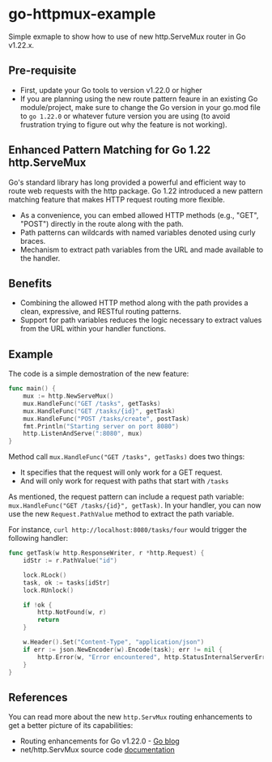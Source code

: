 # go-httpmux-example

Simple exmaple to show how to use of new http.ServeMux router in Go v1.22.x.

## Pre-requisite
* First, update your Go tools to version v1.22.0 or higher
* If you are planning using the new route pattern feaure in an existing Go module/project, make sure to change the Go version in your go.mod file  to `go 1.22.0` or whatever future version you are using (to avoid frustration trying to figure out why the feature is not working).


## Enhanced Pattern Matching for Go 1.22 http.ServeMux

Go's standard library has long provided a powerful and efficient way to route web requests with the http package. Go 1.22 introduced a new pattern matching feature that makes HTTP request routing more flexible.

* As a convenience, you can embed allowed HTTP methods (e.g., "GET", "POST") directly in the route along with the path. 
* Path patterns can wildcards with named variables denoted using curly braces. 
* Mechanism to extract path variables from the URL and made available to the handler.

## Benefits
* Combining the allowed HTTP method along with the path provides a clean, expressive, and RESTful routing patterns.
* Support for path variables reduces the logic necessary to extract values from the URL within your handler functions.


## Example
The code is a simple demostration of the new feature:

```go
func main() {
	mux := http.NewServeMux()
	mux.HandleFunc("GET /tasks", getTasks)
	mux.HandleFunc("GET /tasks/{id}", getTask)
	mux.HandleFunc("POST /tasks/create", postTask)
	fmt.Println("Starting server on port 8080")
	http.ListenAndServe(":8080", mux)
}
```

Method call `mux.HandleFunc("GET /tasks", getTasks)` does two things:
* It specifies that the request will only work for a GET request.
* And will only work for request with paths that start with `/tasks`

As mentioned, the request pattern can include a request path variable: `mux.HandleFunc("GET /tasks/{id}", getTask)`. In your handler, you can now use the new `Request.PathValue` method to extract the path variable. 

For instance, `curl http://localhost:8080/tasks/four` would trigger the following handler:

```go
func getTask(w http.ResponseWriter, r *http.Request) {
	idStr := r.PathValue("id")

	lock.RLock()
	task, ok := tasks[idStr]
	lock.RUnlock()

	if !ok {
		http.NotFound(w, r)
		return
	}

	w.Header().Set("Content-Type", "application/json")
	if err := json.NewEncoder(w).Encode(task); err != nil {
		http.Error(w, "Error encountered", http.StatusInternalServerError)
	}
}
```

## References
You can read more about the new `http.ServMux` routing enhancements to get a better picture of its capabilities:

* Routing enhancements for Go v1.22.0 - [Go blog](https://tip.golang.org/blog/routing-enhancements)
* net/http.ServMux source code [documentation](https://pkg.go.dev/net/http@master#ServeMux)